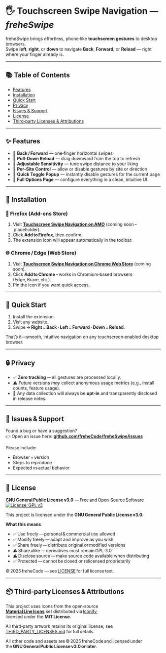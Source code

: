 # 🖐️ Touchscreen Swipe Navigation — *freheSwipe*

freheSwipe brings effortless, phone‑like **touchscreen gestures** to desktop browsers.  
Swipe **left**, **right**, or **down** to navigate **Back**, **Forward**, or **Reload** — right where your finger already is.

---

## 📚 Table of Contents

- [Features](#-features)
- [Installation](#-installation)
- [Quick Start](#-quick-start)
- [Privacy](#-privacy)
- [Issues & Support](#-issues--support)
- [License](#-license)
- [Third‑party Licenses & Attributions](#-thirdparty-licenses--attributions)

---

## ✨ Features

- 🔹 **Back / Forward** — one‑finger horizontal swipes  
- 🔹 **Pull‑Down Reload** — drag downward from the top to refresh  
- 🔹 **Adjustable Sensitivity** — tune swipe distance to your liking  
- 🔹 **Per‑Site Control** — allow or disable gestures by site or direction  
- 🔹 **Quick Toggle Popup** — instantly disable gestures for the current page  
- 🔹 **Full Options Page** — configure everything in a clean, intuitive UI  

---

## 🧩 Installation

### 🦊 Firefox (Add‑ons Store)
1. Visit **[Touchscreen Swipe Navigation on AMO](https://addons.mozilla.org/)** (coming soon – placeholder).  
2. Click **Add to Firefox**, then confirm.  
3. The extension icon will appear automatically in the toolbar.

### 🌐 Chrome / Edge (Web Store)
1. Visit **[Touchscreen Swipe Navigation on Chrome Web Store](https://chromewebstore.google.com/)** (coming soon).  
2. Click **Add to Chrome** – works in Chromium‑based browsers (Edge, Brave, etc.).  
3. Pin the icon if you want quick access.

---

## 🚀 Quick Start

1. Install the extension.  
2. Visit any website.  
3. Swipe → **Right = Back · Left = Forward · Down = Reload**.  

That’s it—smooth, intuitive navigation on any touchscreen‑enabled desktop browser.

---

## 🔒 Privacy

- ✅ **Zero tracking** — all gestures are processed locally.  
- ⚠️ Future versions *may* collect anonymous usage metrics (e.g., install counts, feature usage).  
- 🪪 Any data collection will always be **opt‑in** and transparently disclosed in release notes.

---

## 🐛 Issues & Support

Found a bug or have a suggestion?  
👉 Open an issue here: **[github.com/freheCode/freheSwipe/issues](https://github.com/freheCode/freheSwipe/issues)**

Please include:  
- Browser + version  
- Steps to reproduce  
- Expected vs actual behavior  

---

## 📄 License

**GNU General Public License v3.0** — Free and Open‑Source Software  
[![License: GPL v3](https://img.shields.io/badge/License-GPLv3-blue.svg)](https://www.gnu.org/licenses/gpl-3.0)

This project is licensed under the **GNU General Public License v3.0**.

**What this means**

- ✅ Use freely — personal & commercial use allowed  
- ✅ Modify freely — adapt and improve as you wish  
- ✅ Share freely — distribute original or modified versions  
- ⚠️ Share alike — derivatives must remain GPL‑3.0  
- ⚠️ Disclose source — make source code available when distributing  
- ✅ Protected — cannot be closed or relicensed proprietarily

© 2025 freheCode — see [LICENSE](LICENSE.txt) for full license text.

---

## 📦 Third‑party Licenses & Attributions

This project uses icons from the open‑source  
**[Material Line Icons](https://github.com/cyberalien/line-md)** set distributed via [Iconify](https://iconify.design/),  
licensed under the **MIT License**.

All third‑party artwork retains its original license; see  
[THIRD_PARTY_LICENSES.md](THIRD_PARTY_LICENSES.md) for full details.

All other code and assets are © 2025 freheCode and licensed under  
the **GNU General Public License v3.0 or later**.